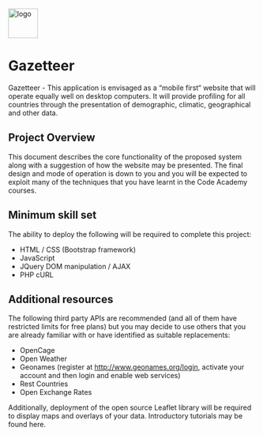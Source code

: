 <img src="favicon.ico" alt="logo" width="60px" style="margin-top: 20px;"/>

# Gazetteer

Gazetteer - This application is envisaged as a “mobile first“ website that will operate equally well on desktop computers. It will provide profiling for all countries through the presentation of demographic, climatic, geographical and other data.

## Project Overview

This document describes the core functionality of the proposed system along with a
suggestion of how the website may be presented. The final design and mode of operation
is down to you and you will be expected to exploit many of the techniques that you have
learnt in the Code Academy courses.

## Minimum skill set

The ability to deploy the following will be required to complete this project:
 - HTML / CSS (Bootstrap framework)
 - JavaScript
 - JQuery DOM manipulation / AJAX
 - PHP cURL

## Additional resources

The following third party APIs are recommended (and all of them have restricted limits for free plans) but you may decide to use others that you are already familiar with or have identified as suitable replacements:
 - OpenCage
 - Open Weather
 - Geonames (register at http://www.geonames.org/login, activate your account and then login and enable web services)
 - Rest Countries
 - Open Exchange Rates

Additionally, deployment of the open source Leaflet library will be required to display maps and overlays of your data. Introductory tutorials may be found here.
